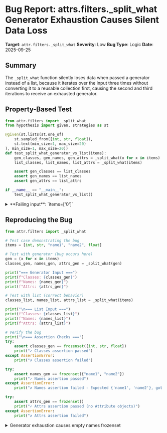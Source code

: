 # Bug Report: attrs.filters._split_what Generator Exhaustion Causes Silent Data Loss

**Target**: `attr.filters._split_what`
**Severity**: Low
**Bug Type**: Logic
**Date**: 2025-09-25

## Summary

The `_split_what` function silently loses data when passed a generator instead of a list, because it iterates over the input three times without converting it to a reusable collection first, causing the second and third iterations to receive an exhausted generator.

## Property-Based Test

```python
from attr.filters import _split_what
from hypothesis import given, strategies as st

@given(st.lists(st.one_of(
    st.sampled_from([int, str, float]),
    st.text(min_size=1, max_size=20)
), min_size=1, max_size=20))
def test_split_what_generator_vs_list(items):
    gen_classes, gen_names, gen_attrs = _split_what(x for x in items)
    list_classes, list_names, list_attrs = _split_what(items)

    assert gen_classes == list_classes
    assert gen_names == list_names
    assert gen_attrs == list_attrs

if __name__ == "__main__":
    test_split_what_generator_vs_list()
```

<details>

<summary>
**Failing input**: `items=['0']`
</summary>
```
Traceback (most recent call last):
  File "/home/npc/pbt/agentic-pbt/worker_/47/hypo.py", line 17, in <module>
    test_split_what_generator_vs_list()
    ~~~~~~~~~~~~~~~~~~~~~~~~~~~~~~~~~^^
  File "/home/npc/pbt/agentic-pbt/worker_/47/hypo.py", line 5, in test_split_what_generator_vs_list
    st.sampled_from([int, str, float]),
               ^^^
  File "/home/npc/miniconda/lib/python3.13/site-packages/hypothesis/core.py", line 2124, in wrapped_test
    raise the_error_hypothesis_found
  File "/home/npc/pbt/agentic-pbt/worker_/47/hypo.py", line 13, in test_split_what_generator_vs_list
    assert gen_names == list_names
           ^^^^^^^^^^^^^^^^^^^^^^^
AssertionError
Falsifying example: test_split_what_generator_vs_list(
    items=['0'],
)
```
</details>

## Reproducing the Bug

```python
from attr.filters import _split_what

# Test case demonstrating the bug
items = [int, str, "name1", "name2", float]

# Test with generator (bug occurs here)
gen = (x for x in items)
classes_gen, names_gen, attrs_gen = _split_what(gen)

print("=== Generator Input ===")
print(f"Classes: {classes_gen}")
print(f"Names: {names_gen}")
print(f"Attrs: {attrs_gen}")

# Test with list (correct behavior)
classes_list, names_list, attrs_list = _split_what(items)

print("\n=== List Input ===")
print(f"Classes: {classes_list}")
print(f"Names: {names_list}")
print(f"Attrs: {attrs_list}")

# Verify the bug
print("\n=== Assertion Checks ===")
try:
    assert classes_gen == frozenset({int, str, float})
    print("✓ Classes assertion passed")
except AssertionError:
    print("✗ Classes assertion failed")

try:
    assert names_gen == frozenset({"name1", "name2"})
    print("✓ Names assertion passed")
except AssertionError:
    print("✗ Names assertion failed - Expected {'name1', 'name2'}, got:", names_gen)

try:
    assert attrs_gen == frozenset()
    print("✓ Attrs assertion passed (no Attribute objects)")
except AssertionError:
    print("✗ Attrs assertion failed")
```

<details>

<summary>
Generator exhaustion causes empty names frozenset
</summary>
```
=== Generator Input ===
Classes: frozenset({<class 'float'>, <class 'int'>, <class 'str'>})
Names: frozenset()
Attrs: frozenset()

=== List Input ===
Classes: frozenset({<class 'float'>, <class 'int'>, <class 'str'>})
Names: frozenset({'name2', 'name1'})
Attrs: frozenset()

=== Assertion Checks ===
✓ Classes assertion passed
✗ Names assertion failed - Expected {'name1', 'name2'}, got: frozenset()
✓ Attrs assertion passed (no Attribute objects)
```
</details>

## Why This Is A Bug

This violates expected behavior because the function returns incorrect results without any warning or error when given a generator. The function's docstring states "Returns a tuple of `frozenset`s of classes and attributes" but doesn't specify that the input must be reusable. The implementation at lines 14-18 in `/home/npc/pbt/agentic-pbt/envs/attrs_env/lib/python3.13/site-packages/attr/filters.py` creates three generator comprehensions that each iterate over `what`:

1. First comprehension (line 15): Filters for types - exhausts the generator
2. Second comprehension (line 16): Filters for strings - receives exhausted generator, returns empty frozenset
3. Third comprehension (line 17): Filters for Attribute objects - receives exhausted generator, returns empty frozenset

This causes silent data loss - string names and Attribute objects are never detected when the input is a generator, even though they are present in the original data. No exception is raised, making this bug difficult to detect.

## Relevant Context

- **Private Function**: `_split_what` is marked as private with a leading underscore, indicating it's an internal implementation detail
- **Public API Unaffected**: The public functions `include()` and `exclude()` (lines 21-45 and 48-72) work correctly because they pass `*what` arguments as tuples to `_split_what`, never generators
- **Documentation**: The function has minimal documentation that doesn't specify input requirements or warn about multiple iterations
- **Python Convention**: Generators are standard Python iterables that users might naturally pass to functions accepting iterables
- **Use Cases**: Direct calls to `_split_what` would be unusual but possible since the function is importable from `attr.filters`

Source code location: `/home/npc/pbt/agentic-pbt/envs/attrs_env/lib/python3.13/site-packages/attr/filters.py`

## Proposed Fix

```diff
--- a/attr/filters.py
+++ b/attr/filters.py
@@ -10,6 +10,7 @@ from ._make import Attribute
 def _split_what(what):
     """
     Returns a tuple of `frozenset`s of classes and attributes.
     """
+    what = tuple(what)
     return (
         frozenset(cls for cls in what if isinstance(cls, type)),
         frozenset(cls for cls in what if isinstance(cls, str)),
```